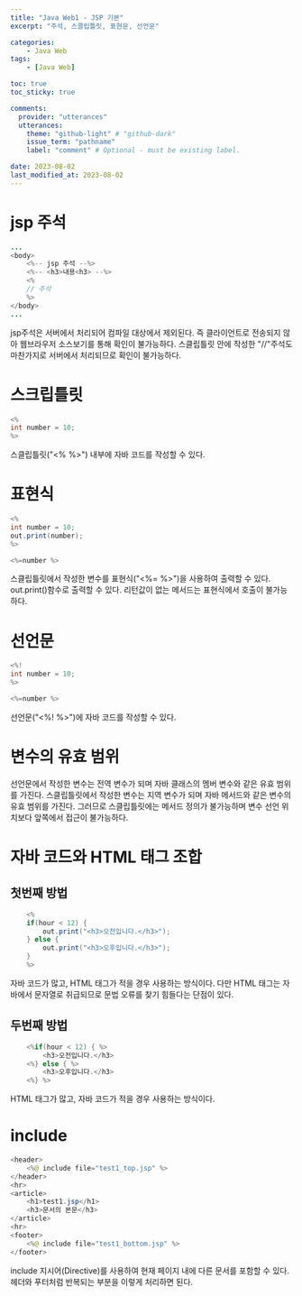 ```yaml
---
title: "Java Web1 - JSP 기본"
excerpt: "주석, 스클립틀릿, 표현문, 선언문"

categories:
    - Java Web
tags:
    - [Java Web]

toc: true
toc_sticky: true

comments:
  provider: "utterances"
  utterances:
    theme: "github-light" # "github-dark"
    issue_term: "pathname"
    label: "comment" # Optional - must be existing label.

date: 2023-08-02
last_modified_at: 2023-08-02
---
```

# jsp 주석
```java
...
<body>
    <%-- jsp 주석 --%>
    <%-- <h3>내용<h3> --%>
    <% 
    // 주석
    %>
</body>
...
```
jsp주석은 서버에서 처리되어 컴파일 대상에서 제외된다. 즉 클라이언트로 전송되지 않아 웹브라우저 소스보기를 통해 확인이 불가능하다. 스클립틀릿 안에 작성한 "//"주석도 마찬가지로 서버에서 처리되므로 확인이 불가능하다.

# 스크립틀릿
```java
<%
int number = 10;
%>
```
스클립틀릿("<% %>") 내부에 자바 코드를 작성할 수 있다.

# 표현식
```java
<%
int number = 10;
out.print(number);
%>

<%=number %>
```
스클립틀릿에서 작성한 변수를 표현식("<%= %>")을 사용하여 출력할 수 있다. out.print()함수로 출력할 수 있다. 리턴값이 없는 메서드는 표현식에서 호출이 불가능하다.

# 선언문
```java
<%!
int number = 10;
%>

<%=number %>
```
선언문("<%! %>")에 자바 코드를 작성할 수 있다.

# 변수의 유효 범위
선언문에서 작성한 변수는 전역 변수가 되며 자바 클래스의 멤버 변수와 같은 유효 범위를 가진다. 스클립틀릿에서 작성한 변수는 지역 변수가 되며 자바 메서드와 같은 변수의 유효 범위를 가진다. 그러므로 스클립틀릿에는 메서드 정의가 불가능하며 변수 선언 위치보다 앞쪽에서 접근이 불가능하다.

# 자바 코드와 HTML 태그 조합
## 첫번째 방법
```java
	<%
	if(hour < 12) {
		out.print("<h3>오전입니다.</h3>");
	} else {
		out.print("<h3>오후입니다.</h3>");
	}
	%>
```
자바 코드가 많고, HTML 태그가 적을 경우 사용하는 방식이다. 다만 HTML 태그는 자바에서 문자열로 취급되므로 문법 오류를 찾기 힘들다는 단점이 있다.
## 두번째 방법
```java
	<%if(hour < 12) { %>
		<h3>오전입니다.</h3>
	<%} else { %>
		<h3>오후입니다.</h3>
	<%} %>
```
HTML 태그가 많고, 자바 코드가 적을 경우 사용하는 방식이다.

# include
```java
<header>
	<%@ include file="test1_top.jsp" %>		
</header>
<hr>
<article>
	<h1>test1.jsp</h1>
	<h3>문서의 본문</h3>
</article>
<hr>
<footer>
	<%@ include file="test1_bottom.jsp" %>
</footer>
```
include 지시어(Directive)를 사용하여 현재 페이지 내에 다른 문서를 포함할 수 있다. 헤더와 푸터처럼 반복되는 부분을 이렇게 처리하면 된다.
